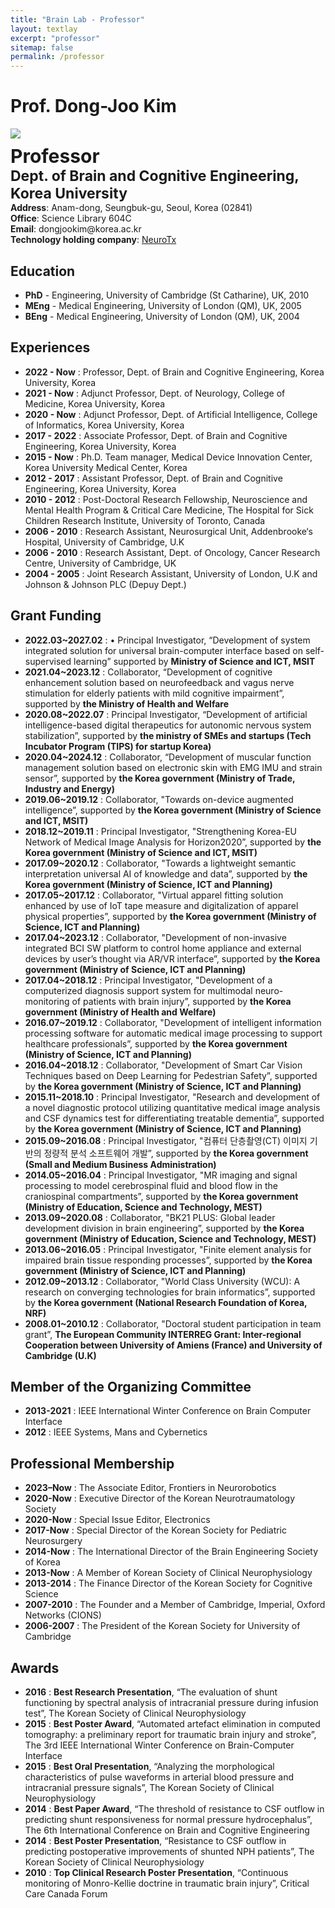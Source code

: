 ```yaml
---
title: "Brain Lab - Professor"
layout: textlay
excerpt: "professor"
sitemap: false
permalink: /professor
---
```


# Prof. Dong-Joo Kim

<!-- <figure>
<img src="{{ site.url }}{{ site.baseurl }}/images/teampic/dongjookim.jpg">
Office: Science Library 604C

Department: Brain and Cognitive Engineering
</figure> -->

<div markdown="0" class="col-sm-12">
    <div markdown="0" class='col-sm-2'>
        <img src="{{ site.url }}{{ site.baseurl }}/images/teampic/dongjookim.jpg">
    </div>
    <div class="col-sm-10" style="margin-top: 2%">
        <span>
            <span style="font-size:30px"><b>Professor</b> <br> </span>
            <span style="font-size:23px"><b>Dept. of Brain and Cognitive Engineering, Korea University </b> <br></span>
            <b>Address</b>: Anam-dong, Seungbuk-gu, Seoul, Korea (02841) <br>
            <b>Office</b>: Science Library 604C <br>
            <b>Email</b>: dongjookim@korea.ac.kr <br>
            <b>Technology holding company</b>: <span style="cursor:pointer; text-decoration:underline" onclick="location.href='http://neurotx.kr/'">NeuroTx</span>
        </span>
    </div>
</div>

## Education

- **PhD** - Engineering, University of Cambridge (St Catharine), UK, 2010 
- **MEng** - Medical Engineering, University of London (QM), UK, 2005 
- **BEng** - Medical Engineering, University of London (QM), UK, 2004 

## Experiences

- **2022 - Now** : Professor, Dept. of Brain and Cognitive Engineering, Korea University, Korea 
- **2021 - Now** : Adjunct Professor, Dept. of Neurology, College of Medicine, Korea University, Korea 
- **2020 - Now** : Adjunct Professor, Dept. of Artificial Intelligence, College of Informatics, Korea University, Korea 
- **2017 - 2022** : Associate Professor, Dept. of Brain and Cognitive Engineering, Korea University, Korea 
- **2015 - Now** : Ph.D. Team manager, Medical Device Innovation Center, Korea University Medical Center, Korea 
- **2012 - 2017** : Assistant Professor, Dept. of Brain and Cognitive Engineering, Korea University, Korea  
- **2010 - 2012** :  Post-Doctoral Research Fellowship, Neuroscience and Mental Health Program & Critical Care Medicine, The Hospital for Sick Children Research Institute, University of Toronto, Canada 
- **2006 - 2010** : Research Assistant, Neurosurgical Unit, Addenbrooke‘s Hospital, University of Cambridge, U.K 
- **2006 - 2010** : Research Assistant, Dept. of Oncology, Cancer Research Centre, University of Cambridge, UK 
- **2004 - 2005** : Joint Research Assistant, University of London, U.K and Johnson & Johnson PLC (Depuy Dept.) 

## Grant Funding
- **2022.03~2027.02** : •	Principal Investigator, “Development of system integrated solution for universal brain-computer interface based on self-supervised learning” supported by <b> Ministry of Science and ICT, MSIT</b>
- **2021.04~2023.12** : Collaborator, “Development of cognitive enhancement solution based on neurofeedback and vagus nerve stimulation for elderly patients with mild cognitive impairment”, supported by <b>the Ministry of Health and Welfare</b> 
- **2020.08~2022.07** : Principal Investigator, “Development of artificial intelligence-based digital therapeutics for autonomic nervous system stabilization”, supported by <b>the ministry of SMEs and startups (Tech Incubator Program (TIPS) for startup Korea)</b> 
- **2020.04~2024.12** : Collaborator, “Development of muscular function management solution based on electronic skin with EMG IMU and strain sensor”, supported by <b>the Korea government (Ministry of Trade, Industry and Energy)</b> 
- **2019.06~2019.12** : Collaborator, "Towards on-device augmented intelligence”, supported by <b>the Korea government (Ministry of Science and ICT, MSIT)</b> 
- **2018.12~2019.11** : Principal Investigator, "Strengthening Korea-EU Network of Medical Image Analysis for Horizon2020”, supported by <b>the Korea government (Ministry of Science and ICT, MSIT)</b> 
- **2017.09~2020.12** : Collaborator, "Towards a lightweight semantic interpretation universal AI of knowledge and data”, supported by <b> the Korea government (Ministry of Science, ICT and Planning)</b> 
- **2017.05~2017.12** : Collaborator, "Virtual apparel fitting solution enhanced by use of IoT tape measure and digitalization of apparel physical properties”, supported by <b> the Korea government (Ministry of Science, ICT and Planning)</b> 
- **2017.04~2023.12** : Collaborator, "Development of non-invasive integrated BCI SW platform to control home appliance and external devices by user’s thought via AR/VR interface”, supported by <b> the Korea government (Ministry of Science, ICT and Planning)</b> 
- **2017.04~2018.12** : Principal Investigator, "Development of a computerized diagnosis support system for multimodal neuro-monitoring of patients with brain injury”, supported by <b> the Korea government (Ministry of Health and Welfare)</b> 
- **2016.07~2019.12** : Collaborator, "Development of intelligent information processing software for automatic medical image processing to support healthcare professionals”, supported by <b> the Korea government (Ministry of Science, ICT and Planning)</b> 
- **2016.04~2018.12** : Collaborator, "Development of Smart Car Vision Techniques based on Deep Learning for Pedestrian Safety”, supported by <b> the Korea government (Ministry of Science, ICT and Planning)</b> 
- **2015.11~2018.10** : Principal Investigator, "Research and development of a novel diagnostic protocol utilizing quantitative medical image analysis and CSF dynamics test for differentiating treatable dementia”, supported by <b> the Korea government (Ministry of Science, ICT and Planning)</b> 
- **2015.09~2016.08** : Principal Investigator, "컴퓨터 단층촬영(CT) 이미지 기반의 정량적 분석 소프트웨어 개발”, supported by <b> the Korea government (Small and Medium Business Administration)</b> 
- **2014.05~2016.04** : Principal Investigator, "MR imaging and signal processing to model cerebrospinal fluid and blood flow in the craniospinal compartments”, supported by <b> the Korea government (Ministry of Education, Science and Technology, MEST)</b> 
- **2013.09~2020.08** : Collaborator, "BK21 PLUS: Global leader development division in brain engineering”, supported by <b> the Korea government (Ministry of Education, Science and Technology, MEST)</b> 
- **2013.06~2016.05** : Principal Investigator, "Finite element analysis for impaired brain tissue responding processes”, supported by <b> the Korea government (Ministry of Science, ICT and Planning)</b> 
- **2012.09~2013.12** : Collaborator, "World Class University (WCU): A research on converging technologies for brain informatics”, supported by <b> the Korea government (National Research Foundation of Korea, NRF)</b>
- **2008.01~2010.12** : Collaborator, "Doctoral student participation in team grant”, <b>  The European Community INTERREG Grant: Inter-regional Cooperation between University of Amiens (France) and University of Cambridge (U.K)</b> 

## Member of the Organizing Committee
- **2013-2021** : IEEE International Winter Conference on Brain Computer Interface
- **2012** : IEEE Systems, Mans and Cybernetics

## Professional Membership
- **2023–Now** : The Associate Editor, Frontiers in Neurorobotics
- **2020-Now** : Executive Director of the Korean Neurotraumatology Society
- **2020-Now** : Special Issue Editor, Electronics
- **2017-Now** : Special Director of the Korean Society for Pediatric Neurosurgery
- **2014-Now** : The International Director of the Brain Engineering Society of Korea
- **2013-Now** : A Member of Korean Society of Clinical Neurophysiology
- **2013-2014** : The Finance Director of the Korean Society for Cognitive Science
- **2007-2010** : The Founder and a Member of Cambridge, Imperial, Oxford Networks (CIONS)
- **2006-2007** : The President of the Korean Society for University of Cambridge

## Awards
- **2016** : <b>Best Research Presentation</b>, “The evaluation of shunt functioning by spectral analysis of intracranial pressure during infusion test”, The Korean Society of Clinical Neurophysiology
- **2015** : <b>Best Poster Award</b>, “Automated artefact elimination in computed tomography: a preliminary report for traumatic brain injury and stroke”, The 3rd IEEE International Winter Conference on Brain-Computer Interface
- **2015** : <b>Best Oral Presentation</b>, “Analyzing the morphological characteristics of pulse waveforms in arterial blood pressure and intracranial pressure signals”, The Korean Society of Clinical Neurophysiology
- **2014** : <b>Best Paper Award</b>, “The threshold of resistance to CSF outflow in predicting shunt responsiveness for normal pressure hydrocephalus”, The 6th International Conference on Brain and Cognitive Engineering
- **2014** : <b>Best Poster Presentation</b>, “Resistance to CSF outflow in predicting postoperative improvements of shunted NPH patients”, The Korean Society of Clinical Neurophysiology
- **2010** : <b>Top Clinical Research Poster Presentation</b>, “Continuous monitoring of Monro-Kellie doctrine in traumatic brain injury”, Critical Care Canada Forum
